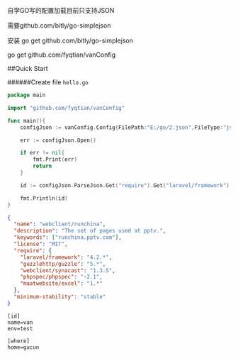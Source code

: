 自学GO写的配置加载目前只支持JSON

需要github.com/bitly/go-simplejson

安装
go get github.com/bitly/go-simplejson

go get github.com/fyqtian/vanConfig

##Quick Start

######Create file `hello.go`
```go
package main

import "github.com/fyqtian/vanConfig"

func main(){
    configJson := vanConfig.Config{FilePath:"E:/go/2.json",FileType:"json"}

   	err := configJson.Open()

   	if err != nil{
   		fmt.Print(err)
   		return
   	}

   	id := configJson.ParseJson.Get("require").Get("laravel/framework").String()

   	fmt.Println(id)
}
```

```json
{
  "name": "webclient/runchina",
  "description": "The set of pages used at pptv.",
  "keywords": ["runchina.pptv.com"],
  "license": "MIT",
  "require": {
    "laravel/framework": "4.2.*",
    "guzzlehttp/guzzle": "5.*",
    "webclient/synacast": "1.3.5",
    "phpspec/phpspec": "~2.1",
    "maatwebsite/excel": "1.*"
  },
  "minimum-stability": "stable"
}
```

```text
[id]
name=van
env=test

[where]
home=gucun
```